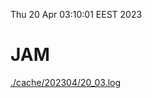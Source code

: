Thu 20 Apr 03:10:01 EEST 2023
# JAM
<a href='./cache/202304/20_03.log'>./cache/202304/20_03.log</a>
